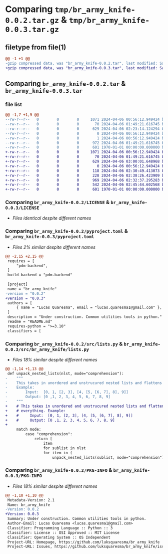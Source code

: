 # Comparing `tmp/br_army_knife-0.0.2.tar.gz` & `tmp/br_army_knife-0.0.3.tar.gz`

## filetype from file(1)

```diff
@@ -1 +1 @@
-gzip compressed data, was "br_army_knife-0.0.2.tar", last modified: Sat Apr  6 02:23:14 2024, max compression
+gzip compressed data, was "br_army_knife-0.0.3.tar", last modified: Sat Apr  6 03:00:01 2024, max compression
```

## Comparing `br_army_knife-0.0.2.tar` & `br_army_knife-0.0.3.tar`

### file list

```diff
@@ -1,7 +1,9 @@
--rw-r--r--   0        0        0     1071 2024-04-06 00:56:12.949424 br_army_knife-0.0.2/LICENSE
--rw-r--r--   0        0        0       70 2024-04-06 01:49:21.616745 br_army_knife-0.0.2/README.md
--rw-r--r--   0        0        0      629 2024-04-06 02:23:14.124294 br_army_knife-0.0.2/pyproject.toml
--rw-r--r--   0        0        0        0 2024-04-06 00:56:12.949424 br_army_knife-0.0.2/src/__init__.py
--rw-r--r--   0        0        0        1 2024-04-06 00:56:12.949424 br_army_knife-0.0.2/src/files.py
--rw-r--r--   0        0        0      972 2024-04-06 01:49:21.616745 br_army_knife-0.0.2/src/lists.py
--rw-r--r--   0        0        0      601 1970-01-01 00:00:00.000000 br_army_knife-0.0.2/PKG-INFO
+-rw-r--r--   0        0        0     1071 2024-04-06 00:56:12.949424 br_army_knife-0.0.3/LICENSE
+-rw-r--r--   0        0        0       70 2024-04-06 01:49:21.616745 br_army_knife-0.0.3/README.md
+-rw-r--r--   0        0        0      629 2024-04-06 03:00:01.648968 br_army_knife-0.0.3/pyproject.toml
+-rw-r--r--   0        0        0        0 2024-04-06 00:56:12.949424 br_army_knife-0.0.3/src/br_army_knife/__init__.py
+-rw-r--r--   0        0        0      118 2024-04-06 02:30:49.413073 br_army_knife-0.0.3/src/br_army_knife/code.py
+-rw-r--r--   0        0        0      228 2024-04-06 02:38:26.423909 br_army_knife-0.0.3/src/br_army_knife/files.py
+-rw-r--r--   0        0        0      969 2024-04-06 02:32:37.295283 br_army_knife-0.0.3/src/br_army_knife/lists.py
+-rw-r--r--   0        0        0      542 2024-04-06 02:45:44.602568 br_army_knife-0.0.3/src/br_army_knife/logs.py
+-rw-r--r--   0        0        0      601 1970-01-01 00:00:00.000000 br_army_knife-0.0.3/PKG-INFO
```

### Comparing `br_army_knife-0.0.2/LICENSE` & `br_army_knife-0.0.3/LICENSE`

 * *Files identical despite different names*

### Comparing `br_army_knife-0.0.2/pyproject.toml` & `br_army_knife-0.0.3/pyproject.toml`

 * *Files 2% similar despite different names*

```diff
@@ -2,15 +2,15 @@
 requires = [
     "pdm-backend",
 ]
 build-backend = "pdm.backend"
 
 [project]
 name = "br_army_knife"
-version = "0.0.2"
+version = "0.0.3"
 authors = [
     { name = "Lucas Quaresma", email = "lucas.quaresma1@gmail.com" },
 ]
 description = "Under construction. Common utilities tools in python."
 readme = "README.md"
 requires-python = ">=3.10"
 classifiers = [
```

### Comparing `br_army_knife-0.0.2/src/lists.py` & `br_army_knife-0.0.3/src/br_army_knife/lists.py`

 * *Files 18% similar despite different names*

```diff
@@ -1,14 +1,13 @@
 def unpack_nested_lists(nlst, mode="comprehension"):
-    """
-    This takes in unordered and unstrucured nested lists and flattens everything.
-    Example: 
-        Input:  [0, 1, [2, 3], [4, [5, [6, 7], 8], 9]]
-        Output: [0 ,1, 2, 3, 4, 5, 6, 7, 8, 9]
-    """
+    # This takes in unordered and unstrucured nested lists and flattens
+    # everything. Example: 
+    #     Input:  [0, 1, [2, 3], [4, [5, [6, 7], 8], 9]]
+    #     Output: [0 ,1, 2, 3, 4, 5, 6, 7, 8, 9]
+    
     match mode:
         case "comprehension":
             return [
                 item 
                 for sublist in nlst 
                 for item in (
                     unpack_nested_lists(sublist, mode="comprehension")
```

### Comparing `br_army_knife-0.0.2/PKG-INFO` & `br_army_knife-0.0.3/PKG-INFO`

 * *Files 18% similar despite different names*

```diff
@@ -1,10 +1,10 @@
 Metadata-Version: 2.1
 Name: br_army_knife
-Version: 0.0.2
+Version: 0.0.3
 Summary: Under construction. Common utilities tools in python.
 Author-Email: Lucas Quaresma <lucas.quaresma1@gmail.com>
 Classifier: Programming Language :: Python :: 3
 Classifier: License :: OSI Approved :: MIT License
 Classifier: Operating System :: OS Independent
 Project-URL: Homepage, https://github.com/luksquaresma/br_army_knife
 Project-URL: Issues, https://github.com/luksquaresma/br_army_knife/issues
```


